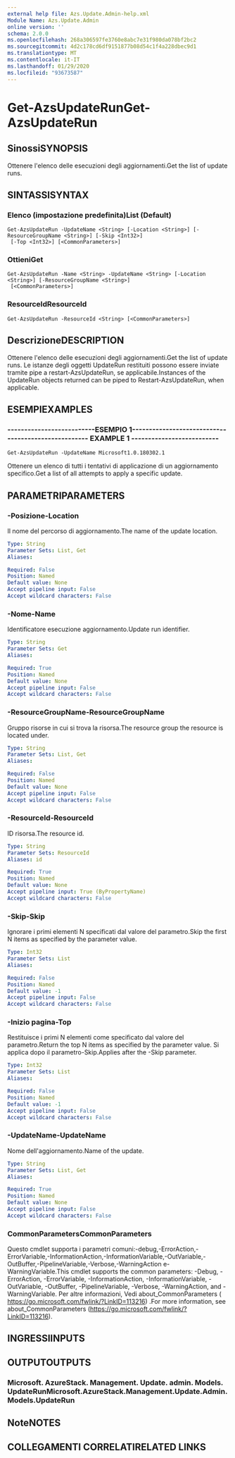 ```yaml
---
external help file: Azs.Update.Admin-help.xml
Module Name: Azs.Update.Admin
online version: ''
schema: 2.0.0
ms.openlocfilehash: 268a306597fe3760e8abc7e31f980da078bf2bc2
ms.sourcegitcommit: 4d2c178cd6df9151877b08d54c1f4a228dbec9d1
ms.translationtype: MT
ms.contentlocale: it-IT
ms.lasthandoff: 01/29/2020
ms.locfileid: "93673587"
---
```

# <span data-ttu-id="d59d9-101">Get-AzsUpdateRun</span><span class="sxs-lookup"><span data-stu-id="d59d9-101">Get-AzsUpdateRun</span></span>

## <span data-ttu-id="d59d9-102">Sinossi</span><span class="sxs-lookup"><span data-stu-id="d59d9-102">SYNOPSIS</span></span>
<span data-ttu-id="d59d9-103">Ottenere l'elenco delle esecuzioni degli aggiornamenti.</span><span class="sxs-lookup"><span data-stu-id="d59d9-103">Get the list of update runs.</span></span>

## <span data-ttu-id="d59d9-104">SINTASSI</span><span class="sxs-lookup"><span data-stu-id="d59d9-104">SYNTAX</span></span>

### <span data-ttu-id="d59d9-105">Elenco (impostazione predefinita)</span><span class="sxs-lookup"><span data-stu-id="d59d9-105">List (Default)</span></span>
```
Get-AzsUpdateRun -UpdateName <String> [-Location <String>] [-ResourceGroupName <String>] [-Skip <Int32>]
 [-Top <Int32>] [<CommonParameters>]
```

### <span data-ttu-id="d59d9-106">Ottieni</span><span class="sxs-lookup"><span data-stu-id="d59d9-106">Get</span></span>
```
Get-AzsUpdateRun -Name <String> -UpdateName <String> [-Location <String>] [-ResourceGroupName <String>]
 [<CommonParameters>]
```

### <span data-ttu-id="d59d9-107">ResourceId</span><span class="sxs-lookup"><span data-stu-id="d59d9-107">ResourceId</span></span>
```
Get-AzsUpdateRun -ResourceId <String> [<CommonParameters>]
```

## <span data-ttu-id="d59d9-108">Descrizione</span><span class="sxs-lookup"><span data-stu-id="d59d9-108">DESCRIPTION</span></span>
<span data-ttu-id="d59d9-109">Ottenere l'elenco delle esecuzioni degli aggiornamenti.</span><span class="sxs-lookup"><span data-stu-id="d59d9-109">Get the list of update runs.</span></span> <span data-ttu-id="d59d9-110">Le istanze degli oggetti UpdateRun restituiti possono essere inviate tramite pipe a restart-AzsUpdateRun, se applicabile.</span><span class="sxs-lookup"><span data-stu-id="d59d9-110">Instances of the UpdateRun objects returned can be piped to Restart-AzsUpdateRun, when applicable.</span></span>

## <span data-ttu-id="d59d9-111">ESEMPI</span><span class="sxs-lookup"><span data-stu-id="d59d9-111">EXAMPLES</span></span>

### <span data-ttu-id="d59d9-112">--------------------------ESEMPIO 1--------------------------</span><span class="sxs-lookup"><span data-stu-id="d59d9-112">-------------------------- EXAMPLE 1 --------------------------</span></span>
```
Get-AzsUpdateRun -UpdateName Microsoft1.0.180302.1
```

<span data-ttu-id="d59d9-113">Ottenere un elenco di tutti i tentativi di applicazione di un aggiornamento specifico.</span><span class="sxs-lookup"><span data-stu-id="d59d9-113">Get a list of all attempts to apply a specific update.</span></span>

## <span data-ttu-id="d59d9-114">PARAMETRI</span><span class="sxs-lookup"><span data-stu-id="d59d9-114">PARAMETERS</span></span>

### <span data-ttu-id="d59d9-115">-Posizione</span><span class="sxs-lookup"><span data-stu-id="d59d9-115">-Location</span></span>
<span data-ttu-id="d59d9-116">Il nome del percorso di aggiornamento.</span><span class="sxs-lookup"><span data-stu-id="d59d9-116">The name of the update location.</span></span>

```yaml
Type: String
Parameter Sets: List, Get
Aliases: 

Required: False
Position: Named
Default value: None
Accept pipeline input: False
Accept wildcard characters: False
```

### <span data-ttu-id="d59d9-117">-Nome</span><span class="sxs-lookup"><span data-stu-id="d59d9-117">-Name</span></span>
<span data-ttu-id="d59d9-118">Identificatore esecuzione aggiornamento.</span><span class="sxs-lookup"><span data-stu-id="d59d9-118">Update run identifier.</span></span>

```yaml
Type: String
Parameter Sets: Get
Aliases: 

Required: True
Position: Named
Default value: None
Accept pipeline input: False
Accept wildcard characters: False
```

### <span data-ttu-id="d59d9-119">-ResourceGroupName</span><span class="sxs-lookup"><span data-stu-id="d59d9-119">-ResourceGroupName</span></span>
<span data-ttu-id="d59d9-120">Gruppo risorse in cui si trova la risorsa.</span><span class="sxs-lookup"><span data-stu-id="d59d9-120">The resource group the resource is located under.</span></span>

```yaml
Type: String
Parameter Sets: List, Get
Aliases: 

Required: False
Position: Named
Default value: None
Accept pipeline input: False
Accept wildcard characters: False
```

### <span data-ttu-id="d59d9-121">-ResourceId</span><span class="sxs-lookup"><span data-stu-id="d59d9-121">-ResourceId</span></span>
<span data-ttu-id="d59d9-122">ID risorsa.</span><span class="sxs-lookup"><span data-stu-id="d59d9-122">The resource id.</span></span>

```yaml
Type: String
Parameter Sets: ResourceId
Aliases: id

Required: True
Position: Named
Default value: None
Accept pipeline input: True (ByPropertyName)
Accept wildcard characters: False
```

### <span data-ttu-id="d59d9-123">-Skip</span><span class="sxs-lookup"><span data-stu-id="d59d9-123">-Skip</span></span>
<span data-ttu-id="d59d9-124">Ignorare i primi elementi N specificati dal valore del parametro.</span><span class="sxs-lookup"><span data-stu-id="d59d9-124">Skip the first N items as specified by the parameter value.</span></span>

```yaml
Type: Int32
Parameter Sets: List
Aliases: 

Required: False
Position: Named
Default value: -1
Accept pipeline input: False
Accept wildcard characters: False
```

### <span data-ttu-id="d59d9-125">-Inizio pagina</span><span class="sxs-lookup"><span data-stu-id="d59d9-125">-Top</span></span>
<span data-ttu-id="d59d9-126">Restituisce i primi N elementi come specificato dal valore del parametro.</span><span class="sxs-lookup"><span data-stu-id="d59d9-126">Return the top N items as specified by the parameter value.</span></span>
<span data-ttu-id="d59d9-127">Si applica dopo il parametro-Skip.</span><span class="sxs-lookup"><span data-stu-id="d59d9-127">Applies after the -Skip parameter.</span></span>

```yaml
Type: Int32
Parameter Sets: List
Aliases: 

Required: False
Position: Named
Default value: -1
Accept pipeline input: False
Accept wildcard characters: False
```

### <span data-ttu-id="d59d9-128">-UpdateName</span><span class="sxs-lookup"><span data-stu-id="d59d9-128">-UpdateName</span></span>
<span data-ttu-id="d59d9-129">Nome dell'aggiornamento.</span><span class="sxs-lookup"><span data-stu-id="d59d9-129">Name of the update.</span></span>

```yaml
Type: String
Parameter Sets: List, Get
Aliases: 

Required: True
Position: Named
Default value: None
Accept pipeline input: False
Accept wildcard characters: False
```

### <span data-ttu-id="d59d9-130">CommonParameters</span><span class="sxs-lookup"><span data-stu-id="d59d9-130">CommonParameters</span></span>
<span data-ttu-id="d59d9-131">Questo cmdlet supporta i parametri comuni:-debug,-ErrorAction,-ErrorVariable,-InformationAction,-InformationVariable,-OutVariable,-OutBuffer,-PipelineVariable,-Verbose,-WarningAction e-WarningVariable.</span><span class="sxs-lookup"><span data-stu-id="d59d9-131">This cmdlet supports the common parameters: -Debug, -ErrorAction, -ErrorVariable, -InformationAction, -InformationVariable, -OutVariable, -OutBuffer, -PipelineVariable, -Verbose, -WarningAction, and -WarningVariable.</span></span> <span data-ttu-id="d59d9-132">Per altre informazioni, Vedi about_CommonParameters ( https://go.microsoft.com/fwlink/?LinkID=113216) .</span><span class="sxs-lookup"><span data-stu-id="d59d9-132">For more information, see about_CommonParameters (https://go.microsoft.com/fwlink/?LinkID=113216).</span></span>

## <span data-ttu-id="d59d9-133">INGRESSI</span><span class="sxs-lookup"><span data-stu-id="d59d9-133">INPUTS</span></span>

## <span data-ttu-id="d59d9-134">OUTPUT</span><span class="sxs-lookup"><span data-stu-id="d59d9-134">OUTPUTS</span></span>

### <span data-ttu-id="d59d9-135">Microsoft. AzureStack. Management. Update. admin. Models. UpdateRun</span><span class="sxs-lookup"><span data-stu-id="d59d9-135">Microsoft.AzureStack.Management.Update.Admin.Models.UpdateRun</span></span>

## <span data-ttu-id="d59d9-136">Note</span><span class="sxs-lookup"><span data-stu-id="d59d9-136">NOTES</span></span>

## <span data-ttu-id="d59d9-137">COLLEGAMENTI CORRELATI</span><span class="sxs-lookup"><span data-stu-id="d59d9-137">RELATED LINKS</span></span>

